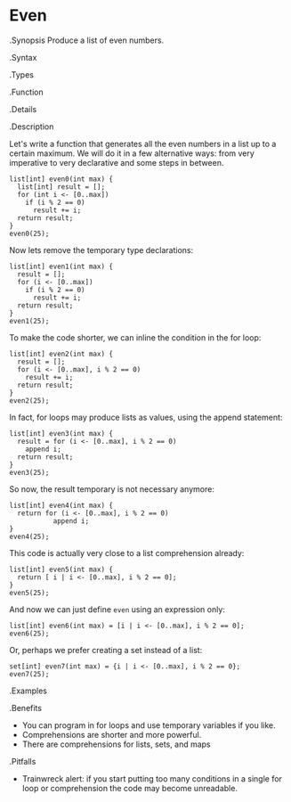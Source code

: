 # Even

.Synopsis
Produce a list of even numbers.

.Syntax

.Types

.Function

.Details

.Description

Let's write a function that generates all the even numbers in a list up to a certain maximum. We will do it in a few alternative 
ways: from very imperative to very declarative and some steps in between.

```rascal-shell
list[int] even0(int max) {
  list[int] result = [];
  for (int i <- [0..max])
    if (i % 2 == 0)
      result += i;
  return result;
}
even0(25);
```
Now lets remove the temporary type declarations:
```rascal-shell,continue
list[int] even1(int max) {
  result = [];
  for (i <- [0..max])
    if (i % 2 == 0)
      result += i;
  return result;
}
even1(25);
```
To make the code shorter, we can inline the condition in the for loop:
```rascal-shell,continue
list[int] even2(int max) {
  result = [];
  for (i <- [0..max], i % 2 == 0)
    result += i;
  return result;
}
even2(25);
```
In fact, for loops may produce lists as values, using the append statement:
```rascal-shell,continue
list[int] even3(int max) {
  result = for (i <- [0..max], i % 2 == 0)
    append i;
  return result;
}
even3(25);
```
So now, the result temporary is not necessary anymore:
```rascal-shell,continue
list[int] even4(int max) {
  return for (i <- [0..max], i % 2 == 0)
           append i;
}
even4(25);
```
This code is actually very close to a list comprehension already:
```rascal-shell,continue
list[int] even5(int max) {
  return [ i | i <- [0..max], i % 2 == 0];
}
even5(25);
```
And now we can just define `even` using an expression only:
```rascal-shell,continue
list[int] even6(int max) = [i | i <- [0..max], i % 2 == 0];
even6(25);
```
Or, perhaps we prefer creating a set instead of a list:
```rascal-shell,continue
set[int] even7(int max) = {i | i <- [0..max], i % 2 == 0};
even7(25);
```

.Examples

.Benefits

*  You can program in for loops and use temporary variables if you like.
*  Comprehensions are shorter and more powerful.
*  There are comprehensions for lists, sets, and maps

.Pitfalls

*  Trainwreck alert: if you start putting too many conditions in a single for loop or comprehension the code may become unreadable.

